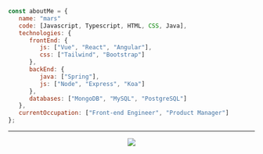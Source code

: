 ```javascript
const aboutMe = {
   name: "mars"
   code: [Javascript, Typescript, HTML, CSS, Java],
   technologies: {
      frontEnd: {
         js: ["Vue", "React", "Angular"],
         css: ["Tailwind", "Bootstrap"]
      },
      backEnd: {
         java: ["Spring"],
         js: ["Node", "Express", "Koa"]
      },
      databases: ["MongoDB", "MySQL", "PostgreSQL"]
   },
   currentOccupation: ["Front-end Engineer", "Product Manager"]
};
```

------

<p align="center">
    <img  src="https://github-readme-streak-stats.herokuapp.com/?user=darksc" />
</p>

